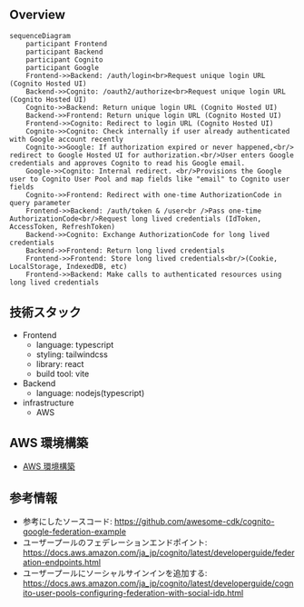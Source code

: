 ## Overview

```mermaid
sequenceDiagram
    participant Frontend
    participant Backend
    participant Cognito
    participant Google
    Frontend->>Backend: /auth/login<br>Request unique login URL (Cognito Hosted UI)
    Backend->>Cognito: /oauth2/authorize<br>Request unique login URL (Cognito Hosted UI)
    Cognito->>Backend: Return unique login URL (Cognito Hosted UI)
    Backend->>Frontend: Return unique login URL (Cognito Hosted UI)
    Frontend->>Cognito: Redirect to login URL (Cognito Hosted UI)
    Cognito->>Cognito: Check internally if user already authenticated with Google account recently
    Cognito->>Google: If authorization expired or never happened,<br/> redirect to Google Hosted UI for authorization.<br/>User enters Google credentials and approves Cognito to read his Google email.
    Google->>Cognito: Internal redirect. <br/>Provisions the Google user to Cognito User Pool and map fields like "email" to Cognito user fields
    Cognito->>Frontend: Redirect with one-time AuthorizationCode in query parameter
    Frontend->>Backend: /auth/token & /user<br />Pass one-time AuthorizationCode<br/>Request long lived credentials (IdToken, AccessToken, RefreshToken)
    Backend->>Cognito: Exchange AuthorizationCode for long lived credentials
    Backend->>Frontend: Return long lived credentials
    Frontend->>Frontend: Store long lived credentials<br/>(Cookie, LocalStorage, IndexedDB, etc)
    Frontend->>Backend: Make calls to authenticated resources using long lived credentials
```

## 技術スタック

- Frontend
  - language: typescript
  - styling: tailwindcss
  - library: react
  - build tool: vite
- Backend
  - language: nodejs(typescript)
- infrastructure
  - AWS

## AWS 環境構築

- [AWS 環境構築](./readme-docs/environment.md)

## 参考情報

- 参考にしたソースコード: https://github.com/awesome-cdk/cognito-google-federation-example
- ユーザープールのフェデレーションエンドポイント: https://docs.aws.amazon.com/ja_jp/cognito/latest/developerguide/federation-endpoints.html
- ユーザープールにソーシャルサインインを追加する: https://docs.aws.amazon.com/ja_jp/cognito/latest/developerguide/cognito-user-pools-configuring-federation-with-social-idp.html
